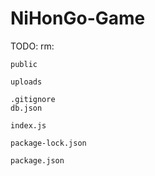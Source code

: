 # NiHonGo-Game

TODO:
rm:
```
public

uploads

.gitignore
db.json

index.js

package-lock.json

package.json
```
